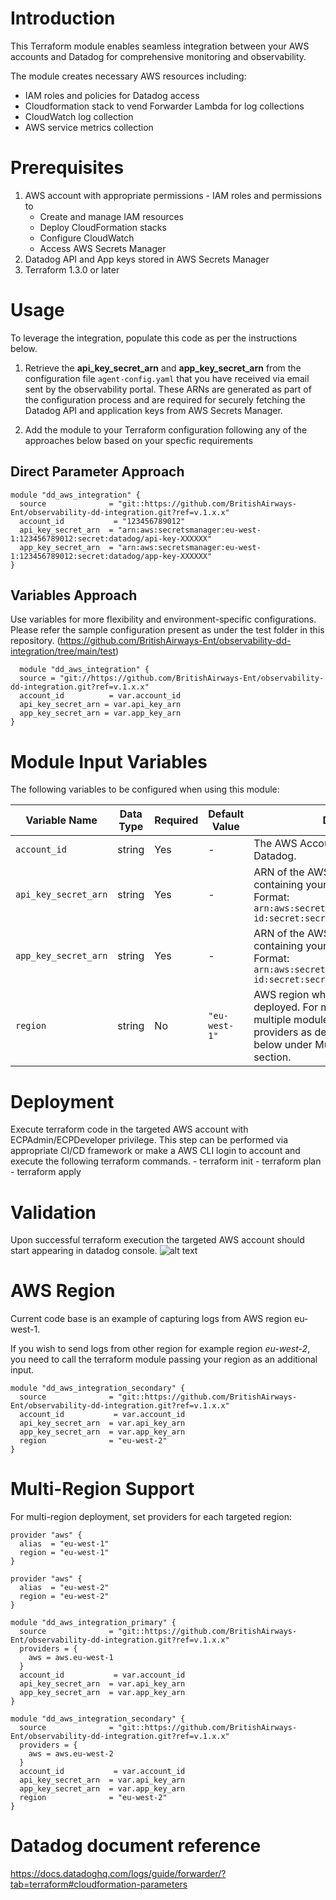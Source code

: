 # Introduction
This Terraform module enables seamless integration between your AWS accounts and Datadog for comprehensive monitoring and observability.

The module creates necessary AWS resources including:
- IAM roles and policies for Datadog access
- Cloudformation stack to vend Forwarder Lambda for log collections
- CloudWatch log collection
- AWS service metrics collection

# Prerequisites

1. AWS account with appropriate permissions - IAM roles and permissions to
    - Create and manage IAM resources
    - Deploy CloudFormation stacks
    - Configure CloudWatch
    - Access AWS Secrets Manager
2. Datadog API and App keys stored in AWS Secrets Manager
3. Terraform 1.3.0 or later

# Usage
To leverage the integration, populate this code as per the instructions below.
1. Retrieve the **api_key_secret_arn** and **app_key_secret_arn** from the configuration file `agent-config.yaml` that you have received via email sent by the observability portal. These ARNs are generated as part of the configuration process and are required for securely fetching the Datadog API and application keys from AWS Secrets Manager.

2. Add the module to your Terraform configuration following any of the approaches below based on your specfic requirements

##  Direct Parameter Approach
```
module "dd_aws_integration" {
  source              = "git::https://github.com/BritishAirways-Ent/observability-dd-integration.git?ref=v.1.x.x"
  account_id           = "123456789012"
  api_key_secret_arn  = "arn:aws:secretsmanager:eu-west-1:123456789012:secret:datadog/api-key-XXXXXX"
  app_key_secret_arn  = "arn:aws:secretsmanager:eu-west-1:123456789012:secret:datadog/app-key-XXXXXX"
}
```

## Variables Approach
Use variables for more flexibility and environment-specific configurations. Please refer the sample configuration present as under the test folder in this repository.
(https://github.com/BritishAirways-Ent/observability-dd-integration/tree/main/test)

```
  module "dd_aws_integration" {
  source = "git://https://github.com/BritishAirways-Ent/observability-dd-integration.git?ref=v.1.x.x" 
  account_id          = var.account_id
  api_key_secret_arn = var.api_key_arn
  app_key_secret_arn = var.app_key_arn
}
```

# Module Input Variables

The following variables to be configured when using this module:

| Variable Name | Data Type | Required | Default Value | Description |
|---------------|-----------|----------|--------------|-------------|
| `account_id` | string | Yes | - | The AWS Account ID to integrate with Datadog. |
| `api_key_secret_arn` | string | Yes | - | ARN of the AWS Secrets Manager secret containing your Datadog API key. Format: `arn:aws:secretsmanager:region:account-id:secret:secret-name` |
| `app_key_secret_arn` | string | Yes | - | ARN of the AWS Secrets Manager secret containing your Datadog App key. Format: `arn:aws:secretsmanager:region:account-id:secret:secret-name` |
| `region` | string | No | `"eu-west-1"` | AWS region where resources will be deployed. For multi-region setup, use multiple module instances with different providers as described in the section below under Multi-Region Support section. |


# Deployment
Execute terraform code in the targeted AWS account with ECPAdmin/ECPDeveloper privilege. This step can be performed via appropriate CI/CD framework or make a AWS CLI login to account and execute the following terraform commands.
    - terraform init
    - terraform plan
    - terraform apply

# Validation
Upon successful terraform execution the targeted AWS account should start appearing in datadog console.
![alt text](images/datadog.jpeg)

# AWS Region

Current code base is an example of capturing logs from AWS region eu-west-1.

If you wish to send logs from other region for example region *eu-west-2*, you need to call the terraform module passing your region as an additional input.

```
module "dd_aws_integration_secondary" {
  source              = "git::https://github.com/BritishAirways-Ent/observability-dd-integration.git?ref=v.1.x.x"
  account_id           = var.account_id
  api_key_secret_arn  = var.api_key_arn
  app_key_secret_arn  = var.app_key_arn
  region              = "eu-west-2"
}
```

# Multi-Region Support

For multi-region deployment, set providers for each targeted region:

```
provider "aws" {
  alias  = "eu-west-1"
  region = "eu-west-1"
}

provider "aws" {
  alias  = "eu-west-2"
  region = "eu-west-2" 
}

module "dd_aws_integration_primary" {
  source              = "git::https://github.com/BritishAirways-Ent/observability-dd-integration.git?ref=v.1.x.x"
  providers = {
    aws = aws.eu-west-1
  }
  account_id           = var.account_id
  api_key_secret_arn  = var.api_key_arn
  app_key_secret_arn  = var.app_key_arn
}

module "dd_aws_integration_secondary" {
  source              = "git::https://github.com/BritishAirways-Ent/observability-dd-integration.git?ref=v.1.x.x"
  providers = {
    aws = aws.eu-west-2
  }
  account_id           = var.account_id
  api_key_secret_arn  = var.api_key_arn
  app_key_secret_arn  = var.app_key_arn
  region              = "eu-west-2"
}
```

# Datadog document reference

https://docs.datadoghq.com/logs/guide/forwarder/?tab=terraform#cloudformation-parameters
